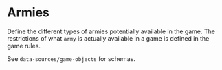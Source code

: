 # Armies

Define the different types of armies potentially available in the game. The restrictions of what `army` is actually available in a game is defined in the game rules.

See `data-sources/game-objects` for schemas.

